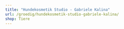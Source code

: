 ```yaml
---
title: "Hundekosmetik Studio - Gabriele Kalina"
url: /groedig/hundekosmetik-studio-gabriele-kalina/
shop: Tiere
---
```

